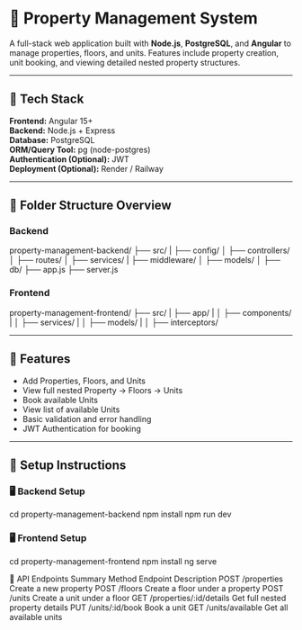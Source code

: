 # 🏢 Property Management System

A full-stack web application built with **Node.js**, **PostgreSQL**, and **Angular** to manage properties, floors, and units. Features include property creation, unit booking, and viewing detailed nested property structures.

---

## 🚀 Tech Stack

**Frontend:** Angular 15+  
**Backend:** Node.js + Express  
**Database:** PostgreSQL  
**ORM/Query Tool:** pg (node-postgres)  
**Authentication (Optional):** JWT  
**Deployment (Optional):** Render / Railway  

---

## 📂 Folder Structure Overview

### Backend
property-management-backend/
├── src/
| ├── config/
│ ├── controllers/
│ ├── routes/
│ ├── services/
| ├── middleware/
│ ├── models/
│ ├── db/
├── app.js
├── server.js

### Frontend
property-management-frontend/
├── src/
| ├── app/
| │ ├── components/
| │ ├── services/
| │ ├── models/
| │ ├── interceptors/
  

---

## 🧪 Features

- Add Properties, Floors, and Units
- View full nested Property → Floors → Units
- Book available Units
- View list of available Units
- Basic validation and error handling
- JWT Authentication for booking

---

## 🧰 Setup Instructions

### 🖥 Backend Setup

cd property-management-backend
npm install
npm run dev

### 🖥 Frontend Setup
cd property-management-frontend
npm install
ng serve

📡 API Endpoints Summary
Method	Endpoint	Description
POST	/properties	Create a new property
POST	/floors	Create a floor under a property
POST	/units	Create a unit under a floor
GET	/properties/:id/details	Get full nested property details
PUT	/units/:id/book	Book a unit
GET	/units/available	Get all available units

